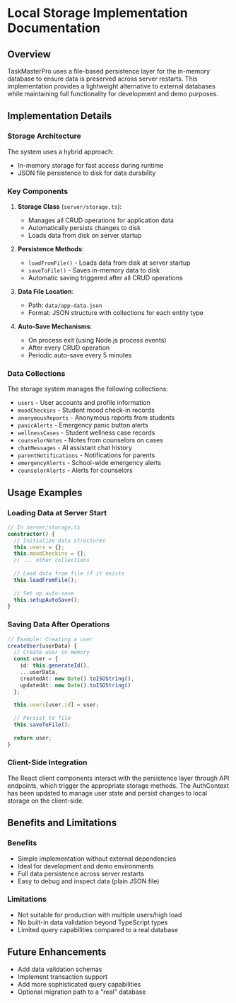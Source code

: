 # Local Storage Implementation Documentation

## Overview

TaskMasterPro uses a file-based persistence layer for the in-memory database to ensure data is preserved across server restarts. This implementation provides a lightweight alternative to external databases while maintaining full functionality for development and demo purposes.

## Implementation Details

### Storage Architecture

The system uses a hybrid approach:
- In-memory storage for fast access during runtime
- JSON file persistence to disk for data durability

### Key Components

1. **Storage Class** (`server/storage.ts`):
   - Manages all CRUD operations for application data
   - Automatically persists changes to disk
   - Loads data from disk on server startup

2. **Persistence Methods**:
   - `loadFromFile()` - Loads data from disk at server startup
   - `saveToFile()` - Saves in-memory data to disk
   - Automatic saving triggered after all CRUD operations

3. **Data File Location**:
   - Path: `data/app-data.json`
   - Format: JSON structure with collections for each entity type

4. **Auto-Save Mechanisms**:
   - On process exit (using Node.js process events)
   - After every CRUD operation
   - Periodic auto-save every 5 minutes

### Data Collections

The storage system manages the following collections:
- `users` - User accounts and profile information
- `moodCheckins` - Student mood check-in records
- `anonymousReports` - Anonymous reports from students
- `panicAlerts` - Emergency panic button alerts
- `wellnessCases` - Student wellness case records
- `counselorNotes` - Notes from counselors on cases
- `chatMessages` - AI assistant chat history
- `parentNotifications` - Notifications for parents
- `emergencyAlerts` - School-wide emergency alerts
- `counselorAlerts` - Alerts for counselors

## Usage Examples

### Loading Data at Server Start

```typescript
// In server/storage.ts
constructor() {
  // Initialize data structures
  this.users = {};
  this.moodCheckins = {};
  // ... other collections
  
  // Load data from file if it exists
  this.loadFromFile();
  
  // Set up auto-save
  this.setupAutoSave();
}
```

### Saving Data After Operations

```typescript
// Example: Creating a user
createUser(userData) {
  // Create user in memory
  const user = {
    id: this.generateId(),
    ...userData,
    createdAt: new Date().toISOString(),
    updatedAt: new Date().toISOString()
  };
  
  this.users[user.id] = user;
  
  // Persist to file
  this.saveToFile();
  
  return user;
}
```

### Client-Side Integration

The React client components interact with the persistence layer through API endpoints, which trigger the appropriate storage methods. The AuthContext has been updated to manage user state and persist changes to local storage on the client-side.

## Benefits and Limitations

### Benefits
- Simple implementation without external dependencies
- Ideal for development and demo environments
- Full data persistence across server restarts
- Easy to debug and inspect data (plain JSON file)

### Limitations
- Not suitable for production with multiple users/high load
- No built-in data validation beyond TypeScript types
- Limited query capabilities compared to a real database

## Future Enhancements

- Add data validation schemas
- Implement transaction support
- Add more sophisticated query capabilities
- Optional migration path to a "real" database
